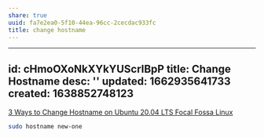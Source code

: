 ```yaml
---
share: true
uuid: fa7e2ea0-5f10-44ea-96cc-2cecdac933fc
title: change hostname
---
```

---
id: cHmoOXoNkXYkYUScrIBpP
title: Change Hostname
desc: ''
updated: 1662935641733
created: 1638852748123
---

[3 Ways to Change Hostname on Ubuntu 20.04 LTS Focal Fossa Linux](https://www.how2shout.com/linux/3-ways-to-change-hostname-on-ubuntu-20-04-lts-focal-fossa-linux/)

``` bash
sudo hostname new-one
```